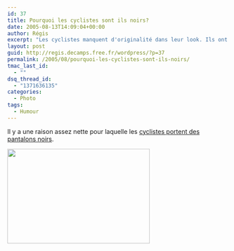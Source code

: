 ```yaml
---
id: 37
title: Pourquoi les cyclistes sont ils noirs?
date: 2005-08-13T14:09:04+00:00
author: Régis
excerpt: "Les cyclistes manquent d'originalité dans leur look. Ils ont toujours un bas noir. "
layout: post
guid: http://regis.decamps.free.fr/wordpress/?p=37
permalink: /2005/08/pourquoi-les-cyclistes-sont-ils-noirs/
tmac_last_id:
  - ""
dsq_thread_id:
  - "1371636135"
categories:
  - Photo
tags:
  - Humour
---
```

Il y a une raison assez nette pour laquelle les [cyclistes portent des pantalons noirs](http://www.alivewithlove.com/cyclists.html).

<img src="http://www.alivewithlove.com/images/black.jpg" alt="" border="0" height="216" width="324" />
